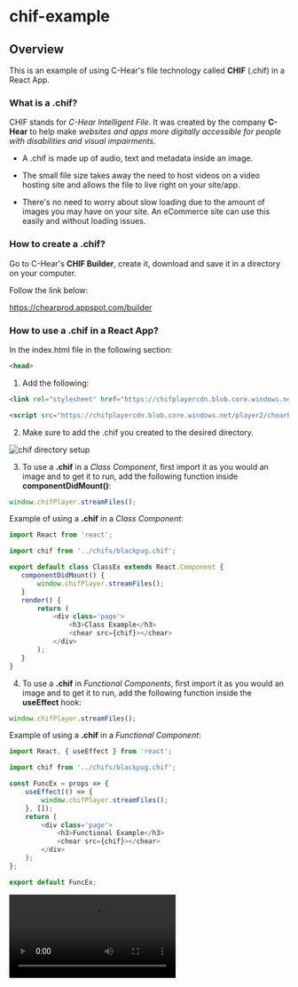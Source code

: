 # chif-example

## Overview

This is an example of using C-Hear's file technology called **CHIF** (.chif) in a React App.

### What is a .chif?

CHIF stands for *C-Hear Intelligent File*. It was created by the company **C-Hear** to help make *websites and apps more digitally accessible for people with disabilities and visual impairments*.

- A .chif is made up of audio, text and metadata inside an image. 

- The small file size takes away the need to host videos on a video hosting site and allows the file to live right on your site/app. 

- There's no need to worry about slow loading due to the amount of images you may have on your site. An eCommerce site can use this easily and without loading issues.

### How to create a .chif?

Go to C-Hear's **CHIF Builder**, create it, download and save it in a directory on your computer. 
  
Follow the link below:
 
 https://chearprod.appspot.com/builder

### How to use a .chif in a React App?

In the index.html file in the following section: 
```html 
<head>
````

1. Add the following:

 ```html 
 <link rel="stylesheet" href="https://chifplayercdn.blob.core.windows.net/player2/chearPlayer_1.0.0.css" />
 ````

 ```html
 <script src="https://chifplayercdn.blob.core.windows.net/player2/chearPlayer_1.0.0.js"></script>
 ````

 2. Make sure to add the .chif you created to the desired directory.

 ![chif directory setup](/src/images/chiffile.png?raw=true "Chif File Setup")

 3. To use a **.chif** in a *Class Component*, first import it as you would an image and to get it to run, add the following function inside **componentDidMount()**:
 

 ```js
 window.chifPlayer.streamFiles();
````
 
Example of using a **.chif** in a *Class Component*:

 ```js
 import React from 'react';

import chif from '../chifs/blackpug.chif';

export default class ClassEx extends React.Component {
	componentDidMount() {
		window.chifPlayer.streamFiles();
	}
	render() {
		return (
			<div class='page'>
				<h3>Class Example</h3>
				<chear src={chif}></chear>
			</div>
		);
	}
}
````

4. To use a **.chif** in *Functional Components*, first import it as you would an image and to get it to run, add the following function inside the **useEffect** hook:

 ```js
 window.chifPlayer.streamFiles();
````

Example of using a **.chif** in a *Functional Component*:

```js
import React, { useEffect } from 'react';

import chif from '../chifs/blackpug.chif';

const FuncEx = props => {
	useEffect(() => {
		window.chifPlayer.streamFiles();
	}, []);
	return (
		<div class='page'>
			<h3>Functional Example</h3>
			<chear src={chif}></chear>
		</div>
	);
};

export default FuncEx;
````
![Chif React Demo](/src/gifs/appgif.mov?raw=true "Chif React Demo")


